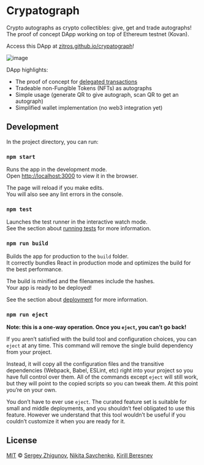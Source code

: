 # Crypatograph

Crypto autographs as crypto collectibles: give, get and trade autographs!
The proof of concept DApp working on top of Ethereum testnet (Kovan).

Access this DApp at [zitros.github.io/crypatograph](https://zitros.github.io/crypatograph)!

![image](https://user-images.githubusercontent.com/4989256/65392426-8c89c380-dd7d-11e9-9bc3-2a144887d56a.png)

DApp highlights:

+ The proof of concept for [delegated transactions](https://github.com/ZitRos/ethereum-delegated-tx-service)
+ Tradeable non-Fungible Tokens (NFTs) as autographs
+ Simple usage (generate QR to give autograph, scan QR to get an autograph)
+ Simplified wallet implementation (no web3 integration yet)

## Development

In the project directory, you can run:

### `npm start`

Runs the app in the development mode.<br>
Open [http://localhost:3000](http://localhost:3000) to view it in the browser.

The page will reload if you make edits.<br>
You will also see any lint errors in the console.

### `npm test`

Launches the test runner in the interactive watch mode.<br>
See the section about [running tests](https://facebook.github.io/create-react-app/docs/running-tests) for more information.

### `npm run build`

Builds the app for production to the `build` folder.<br>
It correctly bundles React in production mode and optimizes the build for the best performance.

The build is minified and the filenames include the hashes.<br>
Your app is ready to be deployed!

See the section about [deployment](https://facebook.github.io/create-react-app/docs/deployment) for more information.

### `npm run eject`

**Note: this is a one-way operation. Once you `eject`, you can’t go back!**

If you aren’t satisfied with the build tool and configuration choices, you can `eject` at any time. This command will remove the single build dependency from your project.

Instead, it will copy all the configuration files and the transitive dependencies (Webpack, Babel, ESLint, etc) right into your project so you have full control over them. All of the commands except `eject` will still work, but they will point to the copied scripts so you can tweak them. At this point you’re on your own.

You don’t have to ever use `eject`. The curated feature set is suitable for small and middle deployments, and you shouldn’t feel obligated to use this feature. However we understand that this tool wouldn’t be useful if you couldn’t customize it when you are ready for it.

## License

[MIT](LICENSE) © [Sergey Zhigunov](https://github.com/szhigunov), [Nikita Savchenko](https://github.com/zitros), [Kirill Beresnev](https://github.com/derain)
